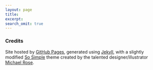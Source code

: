 ```yaml
---
layout: page
title:
excerpt:
search_omit: true
---
```

### Credits
Site hosted by [GitHub Pages][githubpages], generated using [Jekyll][jekyll], with a slightly modified [So Simple][sosimple] theme created by the talented designer/illustrator [Michael Rose][michaelrose].

[jekyll]: https://jekyllrb.com/
[githubpages]: https://pages.github.com/
[sosimple]: https://github.com/mmistakes/so-simple-theme
[michaelrose]: https://mademistakes.com/
